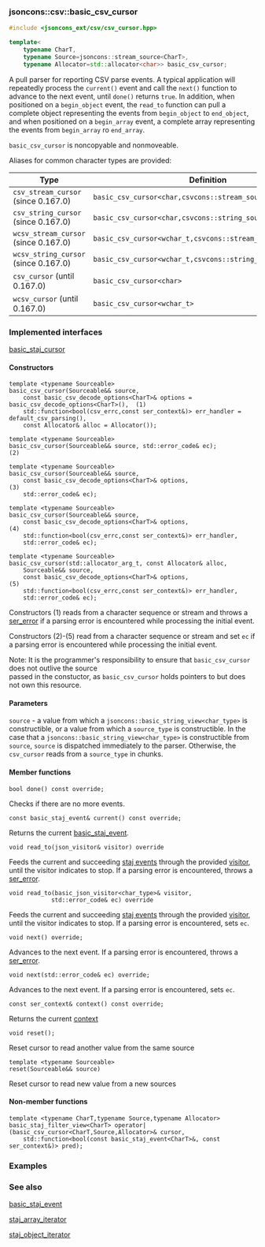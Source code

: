 ### jsoncons::csv::basic_csv_cursor

```cpp
#include <jsoncons_ext/csv/csv_cursor.hpp>

template<
    typename CharT,
    typename Source=jsoncons::stream_source<CharT>,
    typename Allocator=std::allocator<char>> basic_csv_cursor;
```

A pull parser for reporting CSV parse events. A typical application will 
repeatedly process the `current()` event and call the `next()`
function to advance to the next event, until `done()` returns `true`.
In addition, when positioned on a `begin_object` event, 
the `read_to` function can pull a complete object representing
the events from `begin_object` to `end_object`, 
and when positioned on a `begin_array` event, a complete array
representing the events from `begin_array` ro `end_array`.

`basic_csv_cursor` is noncopyable and nonmoveable.

Aliases for common character types are provided:

Type                |Definition
--------------------|------------------------------
`csv_stream_cursor` (since 0.167.0)  |`basic_csv_cursor<char,csvcons::stream_source<char>>`
`csv_string_cursor` (since 0.167.0)  |`basic_csv_cursor<char,csvcons::string_source<char>>`
`wcsv_stream_cursor` (since 0.167.0) |`basic_csv_cursor<wchar_t,csvcons::stream_source<wchar_t>>`
`wcsv_string_cursor` (since 0.167.0) |`basic_csv_cursor<wchar_t,csvcons::string_source<wchar_t>>`
`csv_cursor` (until 0.167.0)         |`basic_csv_cursor<char>`
`wcsv_cursor` (until 0.167.0)        |`basic_csv_cursor<wchar_t>`

### Implemented interfaces

[basic_staj_cursor](../corelib/staj_cursor.md)

#### Constructors

    template <typename Sourceable>
    basic_csv_cursor(Sourceable&& source, 
        const basic_csv_decode_options<CharT>& options = basic_csv_decode_options<CharT>(),  (1)
        std::function<bool(csv_errc,const ser_context&)> err_handler = default_csv_parsing(),
        const Allocator& alloc = Allocator()); 

    template <typename Sourceable>
    basic_csv_cursor(Sourceable&& source, std::error_code& ec);                              (2)

    template <typename Sourceable>
    basic_csv_cursor(Sourceable&& source, 
        const basic_csv_decode_options<CharT>& options,                                      (3)
        std::error_code& ec); 

    template <typename Sourceable>
    basic_csv_cursor(Sourceable&& source, 
        const basic_csv_decode_options<CharT>& options,                                      (4)
        std::function<bool(csv_errc,const ser_context&)> err_handler,
        std::error_code& ec); 

    template <typename Sourceable>
    basic_csv_cursor(std::allocator_arg_t, const Allocator& alloc, 
        Sourceable&& source, 
        const basic_csv_decode_options<CharT>& options,                                      (5)  
        std::function<bool(csv_errc,const ser_context&)> err_handler,
        std::error_code& ec);                                                

Constructors (1) reads from a character sequence or stream and throws a 
[ser_error](../corelib/ser_error.md) if a parsing error is encountered while processing the initial event.

Constructors (2)-(5) read from a character sequence or stream and set `ec`
if a parsing error is encountered while processing the initial event.

Note: It is the programmer's responsibility to ensure that `basic_csv_cursor` does not outlive the source  
passed in the constuctor, as `basic_csv_cursor` holds pointers to but does not own this resource.

#### Parameters

`source` - a value from which a `jsoncons::basic_string_view<char_type>` is constructible, 
or a value from which a `source_type` is constructible. In the case that a `jsoncons::basic_string_view<char_type>` is constructible
from `source`, `source` is dispatched immediately to the parser. Otherwise, the `csv_cursor` reads from a `source_type` in chunks. 

#### Member functions

    bool done() const override;
Checks if there are no more events.

    const basic_staj_event& current() const override;
Returns the current [basic_staj_event](../corelib/staj_event.md).

    void read_to(json_visitor& visitor) override
Feeds the current and succeeding [staj events](basic_staj_event.md) through the provided
[visitor](basic_json_visitor.md), until the visitor indicates
to stop. If a parsing error is encountered, throws a [ser_error](../corelib/ser_error.md).

    void read_to(basic_json_visitor<char_type>& visitor,
                std::error_code& ec) override
Feeds the current and succeeding [staj events](basic_staj_event.md) through the provided
[visitor](basic_json_visitor.md), until the visitor indicates
to stop. If a parsing error is encountered, sets `ec`.

    void next() override;
Advances to the next event. If a parsing error is encountered, throws a 
[ser_error](../corelib/ser_error.md).

    void next(std::error_code& ec) override;
Advances to the next event. If a parsing error is encountered, sets `ec`.

    const ser_context& context() const override;
Returns the current [context](../corelib/ser_context.md)

    void reset();
Reset cursor to read another value from the same source

    template <typename Sourceable>
    reset(Sourceable&& source)
Reset cursor to read new value from a new sources

#### Non-member functions

    template <typename CharT,typename Source,typename Allocator>
    basic_staj_filter_view<CharT> operator|(basic_csv_cursor<CharT,Source,Allocator>& cursor, 
        std::function<bool(const basic_staj_event<CharT>&, const ser_context&)> pred);

### Examples

### See also

[basic_staj_event](../corelib/basic_staj_event.md)  

[staj_array_iterator](../corelib/staj_array_iterator.md)  

[staj_object_iterator](../corelib/staj_object_iterator.md)  

